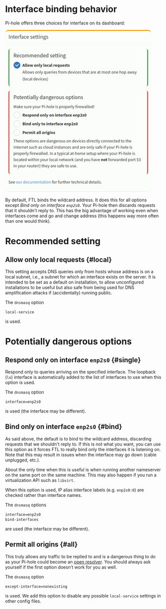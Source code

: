 # Interface binding behavior

Pi-hole offers three choices for interface on its dashboard:

![Available interface settings](../images/interface-settings.png)

By default, FTL binds the wildcard address. It does this for all options except *Bind only on interface `enp2s0`*. Your Pi-hole then discards requests that it shouldn't reply to. This has the big advantage of working even when interfaces come and go and change address (this happens way more often than one would think).

# Recommended setting

## Allow only local requests {#local}

This setting accepts DNS queries only from hosts whose address is on a local subnet, i.e., a subnet for which an interface exists on the server. It is intended to be set as a default on installation, to allow unconfigured installations to be useful but also safe from being used for DNS amplification attacks if (accidentally) running public.

The `dnsmasq` option

``` plain
local-service
```

is used.

# Potentially dangerous options

## Respond only on interface `enp2s0` {#single}

Respond only to queries arriving on the specified interface.
The loopback (`lo`) interface is automatically added to the list of interfaces to use when this option is used.

The `dnsmasq` option

``` plain
interface=enp2s0
```

is used (the interface may be different).

## Bind only on interface `enp2s0` {#bind}

As said above, the default is to bind to the wildcard address, discarding requests that we shouldn't reply to.
If this is not what you want, you can use this option as it forces FTL to really bind only the interfaces it is listening on. Note that this may result in issues when the interface may go down (cable unplugged, etc.).

About the only time when this is useful is when running another nameserver on the same port on the same machine. This may also happen if you run a virtualization API such as `libvirt`.

When this option is used, IP alias interface labels (e.g. `enp2s0:0`) are checked rather than interface names.

The `dnsmasq` options

``` plain
interface=enp2s0
bind-interfaces
```

are used (the interface may be different).

## Permit all origins {#all}

This truly allows any traffic to be replied to and is a dangerous thing to do as your Pi-hole could become an [open resolver](https://serverfault.com/questions/573465/what-is-an-open-dns-resolver-and-how-can-i-protect-my-server-from-being-misused). You should always ask yourself if the first option doesn't work for you as well.

The `dnsmasq` option

``` plain
except-interface=nonexisting
```

is used. We add this option to disable any possible `local-service` settings in other config files.
